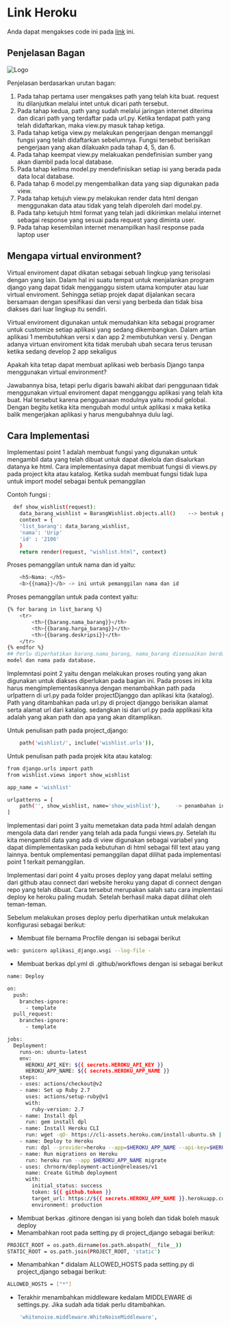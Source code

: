 
# Link Heroku

Anda dapat mengakses code ini pada [link](https://pbp-tugas-urip.herokuapp.com/katalog/) ini.




## Penjelasan Bagan

![Logo](https://drive.google.com/uc?export=view&id=1ddI3FFPkV_P6XXPNIlDxHVIF0j4NGo4J)

Penjelasan berdasarkan urutan bagan:

1. Pada tahap pertama user mengakses path yang telah kita buat. request itu dilanjutkan melalui intet untuk dicari path tersebut.
2. Pada tahap kedua, path yang sudah melalui jaringan internet diterima dan dicari path yang terdaftar pada url.py. Ketika terdapat path yang telah didaftarkan, maka view.py masuk tahap ketiga.
3. Pada tahap ketiga view.py melakukan pengerjaan dengan memanggil fungsi yang telah didaftarkan sebelumnya. Fungsi tersebut berisikan pengerjaan yang akan dilakuakn pada tahap 4, 5, dan 6.
4. Pada tahap keempat view.py melakuakan pendefinisian sumber yang akan diambil pada local database.
5. Pada tahap kelima model.py mendefinisikan setiap isi yang berada pada data local database.
6. Pada tahap 6 model.py mengembalikan data yang siap digunakan pada view.
7. Pada tahap ketujuh view.py melakukan render data html dengan menggunakan data atau tidak yang telah diperoleh dari model.py.
8. Pada tahp ketujuh html format yang telah jadi dikirimkan melalui internet sebagai response yang sesuai pada request yang diminta user.
9. Pada tahap kesembilan internet menampilkan hasil response pada laptop user


## Mengapa virtual environment?

Virtual enviroment dapat dikatan sebagai sebuah lingkup yang terisolasi dengan yang lain. Dalam hal ini suatu tempat untuk menjalankan program django yang dapat tidak mengganggu sistem utama komputer atau luar virtual enviroment. Sehingga setiap projek dapat dijalankan secara bersamaan dengan spesifikasi dan versi yang berbeda dan tidak bisa diakses dari luar lingkup itu sendiri.

Virtual enviroment digunakan untuk memudahkan kita sebagai programer untuk customize setiap aplikasi yang sedang dikembangkan. Dalam artian aplikasi 1 membutuhkan versi x dan app 2 membutuhkan versi y. Dengan adanya virtuan enviroment kita tidak merubah ubah secara terus terusan ketika sedang develop 2 app sekaligus


Apakah kita tetap dapat membuat aplikasi web berbasis Django tanpa menggunakan virtual environment?

Jawabannya bisa, tetapi perlu digaris bawahi akibat dari penggunaan tidak menggunakan virtual enviroment dapat mengganggu aplikasi yang telah kita buat. Hal tersebut karena pengguanaan modulnya yaitu modul gelobal. Dengan begitu ketika kita mengubah modul untuk aplikasi x maka ketika balik mengerjakan aplikasi y harus mengubahnya dulu lagi.

## Cara Implementasi

Implementasi point 1 adalah membuat fungsi yang digunakan untuk mengambil data yang telah dibuat untuk dapat dikelola dan disalurkan datanya ke html. Cara implementasinya dapat membuat fungsi di views.py pada project kita atau katalog. Ketika sudah membuat fungsi tidak lupa untuk import model sebagai bentuk pemanggilan

Contoh fungsi :

```bash
  def show_wishlist(request):
    data_barang_wishlist = BarangWishlist.objects.all()    --> bentuk pemanggilan model
    context = {
    'list_barang': data_barang_wishlist,
    'nama': 'Urip'
    'id' : '2106'
    }
    return render(request, "wishlist.html", context)
```
Proses pemanggilan untuk nama dan id yaitu:
```bash
    <h5>Nama: </h5>
    <b>{{nama}}</b> -> ini untuk pemanggilan nama dan id
```
Proses pemanggilan untuk pada context yaitu:
```bash
{% for barang in list_barang %}
    <tr>
        <th>{{barang.nama_barang}}</th>
        <th>{{barang.harga_barang}}</th>
        <th>{{barang.deskripsi}}</th>
    </tr>
{% endfor %}
## Perlu diperhatikan barang.nama_barang, nama_barang disesuaikan berdasarkan 
model dan nama pada database.
```

Implemntasi point 2 yaitu dengan melakukan proses routing yang akan digunakan untuk diakses diperlukan pada bagian ini. Pada proses ini kita harus mengimplementasikannya dengan menambahkan path pada urlpattern di url.py pada folder projectDjanggo dan aplikasi kita (katalog). Path yang ditambahkan pada url.py di project djanggo berisikan alamat serta alamat url dari katalog. sedangkan isi dari url.py pada applikasi kita adalah yang akan path dan apa yang akan ditamplikan.

Untuk penulisan path pada project_django:

```bash
    path('wishlist/', include('wishlist.urls')),
```

Untuk penulisan path pada projek kita atau katalog:

```bash
from django.urls import path
from wishlist.views import show_wishlist

app_name = 'wishlist'

urlpatterns = [
    path('', show_wishlist, name='show_wishlist'),     -> penambahan ini yang perlu diperhatikan
]
```


Implementasi dari point 3 yaitu memetakan data pada html adalah dengan mengola data dari render yang telah ada pada fungsi views.py. Setelah itu kita mengambil data yang ada di view digunakan sebagai variabel yang dapat diimplementasikan pada kebutuhan di html sebagai fill text atau yang lainnya. bentuk omplementasi pemanggilan dapat dilihat pada implementasi point 1 terkait pemanggilan.

Implementasi dari point 4 yaitu proses deploy yang dapat melalui setting dari github atau connect dari website heroku yang dapat di connect dengan repo yang telah dibuat. Cara tersebut merupakan salah satu cara implemtasi deploy ke heroku paling mudah. Setelah berhasil maka dapat dilihat oleh teman-teman.

Sebelum melakukan proses deploy perlu diperhatikan untuk melakukan konfigurasi sebagai berikut: 

- Membuat file bernama Procfile dengan isi sebagai berikut
```bash
web: gunicorn aplikasi_django.wsgi --log-file -

```
- Membuat berkas dpl.yml di .github/workflows dengan isi sebagai berikut 
```bash
name: Deploy

on:
  push:
    branches-ignore:
      - template
  pull_request:
    branches-ignore:
      - template

jobs:
  Deployment:
    runs-on: ubuntu-latest
    env:
      HEROKU_API_KEY: ${{ secrets.HEROKU_API_KEY }}
      HEROKU_APP_NAME: ${{ secrets.HEROKU_APP_NAME }}
    steps:
    - uses: actions/checkout@v2
    - name: Set up Ruby 2.7
      uses: actions/setup-ruby@v1
      with:
        ruby-version: 2.7
    - name: Install dpl
      run: gem install dpl
    - name: Install Heroku CLI
      run: wget -qO- https://cli-assets.heroku.com/install-ubuntu.sh | sh
    - name: Deploy to Heroku
      run: dpl --provider=heroku --app=$HEROKU_APP_NAME --api-key=$HEROKU_API_KEY
    - name: Run migrations on Heroku
      run: heroku run --app $HEROKU_APP_NAME migrate
    - uses: chrnorm/deployment-action@releases/v1
      name: Create GitHub deployment
      with:
        initial_status: success
        token: ${{ github.token }}
        target_url: https://${{ secrets.HEROKU_APP_NAME }}.herokuapp.com
        environment: production
```
- Membuat berkas .gitinore dengan isi yang boleh dan tidak boleh masuk deploy
- Menambahkan root pada setting.py di project_django sebagai berikut:
```bash
PROJECT_ROOT = os.path.dirname(os.path.abspath(__file__))
STATIC_ROOT = os.path.join(PROJECT_ROOT, 'static')
```
- Menambahkan * didalam ALLOWED_HOSTS pada setting.py di project_django sebagai berikut:

```bash
ALLOWED_HOSTS = ["*"]
```
- Terakhir menambahkan middleware kedalam MIDDLEWARE di settings.py. Jika sudah ada tidak perlu ditambahkan. 

```bash
    'whitenoise.middleware.WhiteNoiseMiddleware',
```
